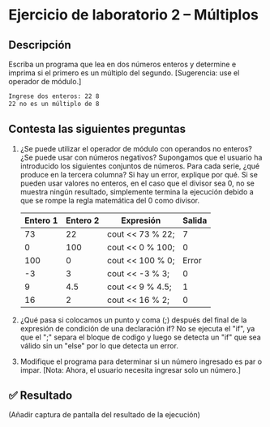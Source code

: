 # Ejercicio de laboratorio 2 – Múltiplos

## Descripción

Escriba un programa que lea en dos números enteros y determine e imprima si el primero es un múltiplo del segundo. [Sugerencia: use el operador de módulo.]

```cmd
Ingrese dos enteros: 22 8
22 no es un múltiplo de 8
```

## Contesta las siguientes preguntas

1. ¿Se puede utilizar el operador de módulo con operandos no enteros? ¿Se puede usar con números negativos? Supongamos que el usuario ha introducido los siguientes conjuntos de números. Para cada serie, ¿qué produce en la tercera columna? Si hay un error, explique por qué.
Si se pueden usar valores no enteros, en el caso que el divisor sea 0, no se muestra ningún resultado, simplemente termina la ejecución debido a que se rompe la regla matemática del 0 como divisor.

   | Entero 1 | Entero 2 | Expresión        | Salida |
   | -------- | -------- | ---------------- | ------ |
   | 73       | 22       | cout << 73 % 22; | 7      |
   | 0        | 100      | cout << 0 % 100; | 0      |
   | 100      | 0        | cout << 100 % 0; | Error  |
   | -3       | 3        | cout << -3 % 3;  | 0      |
   | 9        | 4.5      | cout << 9 % 4.5; | 1      |
   | 16       | 2        | cout << 16 % 2;  | 0      |

2. ¿Qué pasa si colocamos un punto y coma (;) después del final de la expresión de condición de una declaración if?
No se ejecuta el "if", ya que el ";" separa el bloque de codigo y luego se detecta un "if" que sea válido sin un "else" por lo que detecta un error.
3. Modifique el programa para determinar si un número ingresado es par o impar. [Nota: Ahora, el usuario necesita ingresar solo un número.]


## ✅ Resultado

(Añadir captura de pantalla del resultado de la ejecución)
